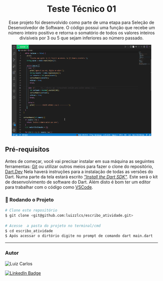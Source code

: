 <h1 align="center">Teste Técnico 01</h1>

<p align="center">Esse projeto foi desenvolvido como parte de uma etapa para Seleção de Desenvolvedor de Software. O código possui uma função que recebe um número inteiro positivo e retorna o somatório de todos os valores inteiros divisíveis por 3 ou 5 que sejam inferiores ao número passado.</p>

<p align="center">
<img width="460" height="300" src="assets/escribo.gif"/>


</p>


## Pré-requisitos


Antes de começar, você vai precisar instalar em sua máquina as seguintes ferramentas:
[Git](https://git-scm.com) ou utilizar outros meios para fazer o clone do repositório, [Dart.Dev](https://dart.dev/) Nela haverá instruções para a instalação de todas as versões do Dart. Numa parte da tela estará escrito <ins><em>"Install the Dart SDK"</em></ins>. Este será o kit de desenvolvimento de software do Dart.
Além disto é bom ter um editor para trabalhar com o código como [VSCode](https://code.visualstudio.com/).

### 🎲 Rodando o Projeto

```bash
# Clone este repositório
$ git clone <git@github.com:luizzlcs/escribo_atividade.git>

# Acesse  a pasta do projeto no terminal/cmd
$ cd escribo_atividade
$ Após acessar o dirtório digite no prompt de comando dart main.dart
````
---
### Autor

<img alt="Luiz Carlos" title="Luiz Carlos" src="https://avatars.githubusercontent.com/u/29442285?s=96&v=4" height="100" width="100" />

[![LinkedIn Badge](https://img.shields.io/badge/-LUIZ_CARLOS-blue?style=flat-square&logo=Linkedin&logoColor=white&link=https://www.linkedin.com/in/luizzlcs/)](https://www.linkedin.com/in/luizzlcs/)
